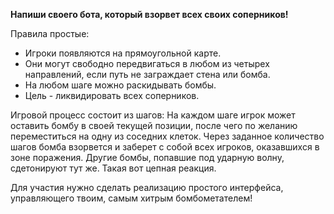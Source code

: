 <b>Напиши своего бота, который взорвет всех своих соперников!</b>

Правила простые: 
- Игроки появляются на прямоугольной карте. 
- Они могут свободно передвигаться в любом из четырех направлений, если путь не заграждает стена или бомба. 
- На любом шаге можно раскидывать бомбы. 
- Цель - ликвидировать всех соперников.

Игровой процесс состоит из шагов:
На каждом шаге игрок может оставить бомбу в своей текущей позиции, после чего по желанию переместиться на одну из соседних клеток. Через заданное количество шагов бомба взорвется и заберет с собой всех игроков, оказавшихся в зоне поражения. Другие бомбы, попавшие под ударную волну, сдетонируют тут же. Такая вот цепная реакция.

Для участия нужно сделать реализацию простого интерфейса, управляющего твоим, самым хитрым бомбометателем!
